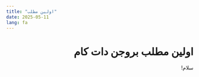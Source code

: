 ```yaml
---
title: "اولین مطلب"
date: 2025-05-11
lang: fa
---
```

<div dir="rtl">
<h1>اولین مطلب بروجن دات کام</h1>

سلام!
</div>

